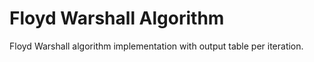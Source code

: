 # Floyd Warshall Algorithm

Floyd Warshall algorithm implementation with output table per iteration.
